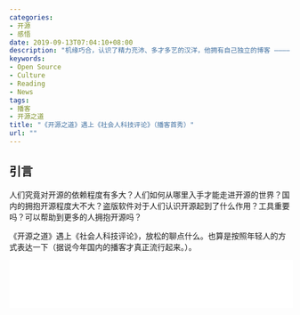 ```yaml
---
categories:
- 开源
- 感悟
date: 2019-09-13T07:04:10+08:00
description: "机缘巧合，认识了精力充沛、多才多艺的汉洋，他拥有自己独立的博客 ————《社会人科技评论》，开源之道引起了他的注意，于是我们抽了一个下个的时间，聊了聊有关开源的一些事情，比较随意，比较放松，不一定有用，但一定不会引起你的反感，甚至还会有更多的共鸣。"
keywords:
- Open Source
- Culture
- Reading
- News
tags:
- 播客
- 开源之道
title: "《开源之道》遇上《社会人科技评论》（播客首秀）"
url: ""
---
```


## 引言

人们究竟对开源的依赖程度有多大？人们如何从哪里入手才能走进开源的世界？国内的拥抱开源程度大不大？盗版软件对于人们认识开源起到了什么作用？工具重要吗？可以帮助到更多的人拥抱开源吗？

《开源之道》遇上《社会人科技评论》，放松的聊点什么。也算是按照年轻人的方式表达一下（据说今年国内的播客才真正流行起来。）。

<p>
<iframe frameborder="no" border="0" marginwidth="0" marginheight="0" width=510 height=86 src="//music.163.com/outchain/player?type=3&id=2063162356&auto=0&height=66"></iframe>
</p>
